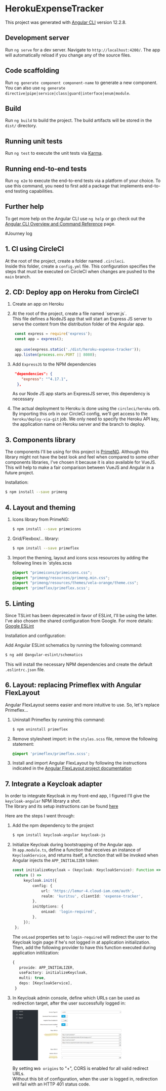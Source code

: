 # HerokuExpenseTracker

This project was generated with [Angular CLI](https://github.com/angular/angular-cli) version 12.2.8.

## Development server

Run `ng serve` for a dev server. Navigate to `http://localhost:4200/`. The app will automatically reload if you change any of the source files.

## Code scaffolding

Run `ng generate component component-name` to generate a new component. You can also use `ng generate directive|pipe|service|class|guard|interface|enum|module`.

## Build

Run `ng build` to build the project. The build artifacts will be stored in the `dist/` directory.

## Running unit tests

Run `ng test` to execute the unit tests via [Karma](https://karma-runner.github.io).

## Running end-to-end tests

Run `ng e2e` to execute the end-to-end tests via a platform of your choice. To use this command, you need to first add a package that implements end-to-end testing capabilities.

## Further help

To get more help on the Angular CLI use `ng help` or go check out the [Angular CLI Overview and Command Reference](https://angular.io/cli) page.

#Journey log

## 1. CI using CircleCI
At the root of the project, create a folder named `.circleci`.  
Inside this folder, create a `config.yml` file. This configuration specifies the steps that must be executed on CircleCI when
changes are pushed to the `main` branch.

## 2. CD: Deploy app on Heroku from CircleCI
1. Create an app on Heroku 
2. At the root of the project, create a file named ´server.js`.  
This file defines a NodeJS app that will start an Express JS server to serve the content from the distribution folder of the Angular app.      
   ``` Javascript
    const express = require('express');
    const app = express();
    
    app.use(express.static('./dist/heroku-expense-tracker'));
    app.listen(process.env.PORT || 8080);

    ```
3. Add `ExpressJS` to the NPM dependencies  
   ``` Json
    "dependencies": {
       "express": "^4.17.1",
     },
   ```
   As our Node JS app starts an ExpressJS server, this dependency is necessary

4. The actual deployment to Heroku is done using the `circleci/heroku` orb. By importing this orb in our CircleCI config, we'll get 
access to the `heroku/deploy-via-git` job. We only need to specify the Heroku API key, the application name on Heroku server and the
branch to deploy.

## 3. Components library
The components I'll be using for this project is [PrimeNG](https://www.primefaces.org/primeng/showcase/#/).
Although this library might not have the best look and feel when compared to some other components libraries, I've chosen it because it 
is also available for VueJS. This will help to make a fair comparison between VueJS and Angular in a future project.

Installation:
```bash
$ npm install --save primeng
```

## 4. Layout and theming
1. Icons library from PrimeNG:  
   ```bash
   $ npm install --save primeicons 
   ```
2. Grid/Flexbox/... library:
   ```bash
   $ npm install --save primeflex
   ```
3. Import the theming, layout and icons scss resources by adding the following lines in `styles.scss  
   ```scss
   @import "primeicons/primeicons.css";
   @import "primeng/resources/primeng.min.css";
   @import "primeng/resources/themes/vela-orange/theme.css";
   @import 'primeflex/primeflex.scss';
   ```
   
## 5. Linting
Since TSLint has been deprecated in favor of ESLint, I'll be using the latter. 
I've also chosen the shared configuration from Google. For more details: [Google ESLint](https://github.com/google/eslint-config-google)

Installation and configuration:

Add Angular ESLint schematics by running the following command:
   ```bash
   $ ng add @angular-eslint/schematics
   ```
   This will install the necessary NPM dependencies and create the default `.eslintrc.json` file.

## 6. Layout: replacing Primeflex with Angular FlexLayout
Angular FlexLayout seems easier and more intuitive to use. So, let's replace Primeflex...

1. Uninstall Primeflex by running this command:
   ```bash
   $ npm uninstall primeflex
   ```
2. Remove stylesheet import: in the `styles.scss` file, remove the following statement:
   ```scss
   @import 'primeflex/primeflex.scss';
   ```
3. Install and import Angular FlexLayout by following the instructions indicated in the [Angular FlexLayout project documentation](https://github.com/angular/flex-layout)   

## 7. Integrate a Keycloak adapter
In order to integrate Keycloak in my front-end app, I figured I'll give the `keycloak-angular` NPM library a shot.  
The library and its setup instructions can be found [here](https://www.npmjs.com/package/keycloak-angular#installation)

Here are the steps I went through:
1. Add the npm dependency to the project  
   ```bash
   $ npm install keycloak-angular keycloak-js
   ```
   
2. Initialize Keycloak during bootstrapping of the Angular app.  
   In `app.module.ts`, define a function that receives an instance of `KeycloakService`, and returns itself, a function that will be invoked when Angular injects the `APP_INITIALIZER` token:  
   ```typescript
   const initializeKeycloak = (keycloak: KeycloakService): Function => {
    return () =>
        keycloak.init({
            config: { 
                url: 'https://lemur-4.cloud-iam.com/auth', 
                realm: 'kuritsu', clientId: 'expense-tracker', 
            }, 
            initOptions: {
                onLoad: 'login-required', 
            }, 
        });
    };
   ```
   The `onLoad` properties set to `login-required` will redirect the user to the Keycloak login page if he's not logged in
   at application initialization.  
   Then, add the following provider to have this function executed during application initilization:
   ```typescript
   {
      provide: APP_INITIALIZER,
      useFactory: initializeKeycloak,
      multi: true,
      deps: [KeycloakService],
    }
   ```
3. In Keycloak admin console, define which URLs can be used as redirection target, after the user successfully logged in:  
  
   ![Keycloak config](./doc/Keycloak%20redirect%20URLs%20+%20CORS.png)

   By setting `Web origins` to "+", CORS is enabled for all valid redirect URLs.  
   Without this bit of configuration, when the user is logged in, redirection will fail with an HTTP 401 status code.
